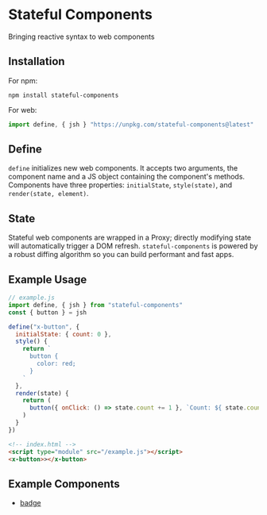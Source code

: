 # Stateful Components
Bringing reactive syntax to web components

## Installation
For npm:  
```
npm install stateful-components
```
For web:  
```js
import define, { jsh } "https://unpkg.com/stateful-components@latest"
```

## Define
`define` initializes new web components. It accepts two arguments, the component name and a JS object containing the component's methods. Components have three properties: `initialState`, `style(state)`, and `render(state, element)`. 

## State
Stateful web components are wrapped in a Proxy; directly modifying state will automatically trigger a DOM refresh. `stateful-components` is powered by a robust diffing algorithm so you can build performant and fast apps. 

## Example Usage
```javascript
// example.js
import define, { jsh } from "stateful-components"
const { button } = jsh

define("x-button", {
  initialState: { count: 0 },
  style() {
    return `
      button {
        color: red;
      }
    `
  },
  render(state) {
    return (
      button({ onClick: () => state.count += 1 }, `Count: ${ state.count }`)
    )
  }
})
```
```html
<!-- index.html -->
<script type="module" src="/example.js"></script>
<x-button>></x-button>
```

## Example Components
- [badge](https://github.com/nathan-pham/badge-web-component)
